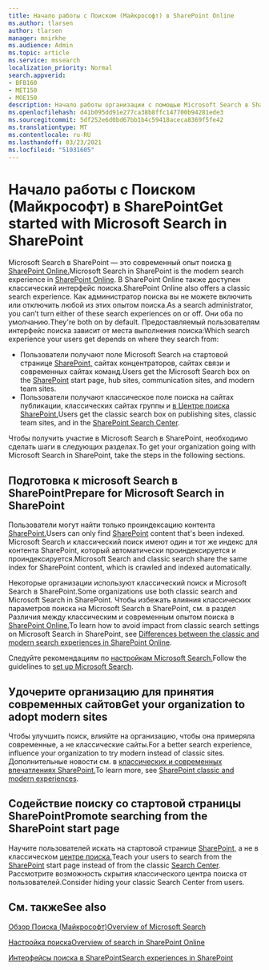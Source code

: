 ```yaml
---
title: Начало работы с Поиском (Майкрософт) в SharePoint Online
ms.author: tlarsen
author: tlarsen
manager: mnirkhe
ms.audience: Admin
ms.topic: article
ms.service: mssearch
localization_priority: Normal
search.appverid:
- BFB160
- MET150
- MOE150
description: Начало работы организации с помощью Microsoft Search в SharePoint Online
ms.openlocfilehash: d41b095dd91e277ca38b8ffc147700b94281ede3
ms.sourcegitcommit: 5df252e6d0bd67bb1b4c59418aceca8369f5fe42
ms.translationtype: MT
ms.contentlocale: ru-RU
ms.lasthandoff: 03/23/2021
ms.locfileid: "51031605"
---
```

# <a name="get-started-with-microsoft-search-in-sharepoint"></a><span data-ttu-id="2e111-103">Начало работы с Поиском (Майкрософт) в SharePoint</span><span class="sxs-lookup"><span data-stu-id="2e111-103">Get started with Microsoft Search in SharePoint</span></span>

<span data-ttu-id="2e111-104">Microsoft Search в SharePoint — это современный опыт поиска [в SharePoint Online.](https://products.office.com/sharepoint/collaboration)</span><span class="sxs-lookup"><span data-stu-id="2e111-104">Microsoft Search in SharePoint is the modern search experience in [SharePoint Online](https://products.office.com/sharepoint/collaboration).</span></span> <span data-ttu-id="2e111-105">В SharePoint Online также доступен классический интерфейс поиска.</span><span class="sxs-lookup"><span data-stu-id="2e111-105">SharePoint Online also offers a classic search experience.</span></span> <span data-ttu-id="2e111-106">Как администратор поиска вы не можете включить или отключить любой из этих опытом поиска.</span><span class="sxs-lookup"><span data-stu-id="2e111-106">As a search administrator, you can’t turn either of these search experiences on or off.</span></span> <span data-ttu-id="2e111-107">Они оба по умолчанию.</span><span class="sxs-lookup"><span data-stu-id="2e111-107">They're both on by default.</span></span> <span data-ttu-id="2e111-108">Предоставляемый пользователям интерфейс поиска зависит от места выполнения поиска:</span><span class="sxs-lookup"><span data-stu-id="2e111-108">Which search experience your users get depends on where they search from:</span></span>

- <span data-ttu-id="2e111-109">Пользователи получают поле Microsoft Search на стартовой странице [SharePoint,](http://sharepoint.com/) сайтах концентраторов, сайтах связи и современных сайтах команд.</span><span class="sxs-lookup"><span data-stu-id="2e111-109">Users get the Microsoft Search box on the [SharePoint](http://sharepoint.com/) start page, hub sites, communication sites, and modern team sites.</span></span>
- <span data-ttu-id="2e111-110">Пользователи получают классическое поле поиска на сайтах публикации, классических сайтах группы и [в Центре поиска SharePoint.](/sharepoint/manage-search-center)</span><span class="sxs-lookup"><span data-stu-id="2e111-110">Users get the classic search box on publishing sites, classic team sites, and in the [SharePoint Search Center](/sharepoint/manage-search-center).</span></span>

<span data-ttu-id="2e111-111">Чтобы получить участие в Microsoft Search в SharePoint, необходимо сделать шаги в следующих разделах.</span><span class="sxs-lookup"><span data-stu-id="2e111-111">To get your organization going with Microsoft Search in SharePoint, take the steps in the following sections.</span></span>

## <a name="prepare-for-microsoft-search-in-sharepoint"></a><span data-ttu-id="2e111-112">Подготовка к microsoft Search в SharePoint</span><span class="sxs-lookup"><span data-stu-id="2e111-112">Prepare for Microsoft Search in SharePoint</span></span>

<span data-ttu-id="2e111-113">Пользователи могут найти только проиндексацию контента [SharePoint.](http://sharepoint.com/)</span><span class="sxs-lookup"><span data-stu-id="2e111-113">Users can only find [SharePoint](http://sharepoint.com/) content that's been indexed.</span></span> <span data-ttu-id="2e111-114">Microsoft Search и классический поиск имеют один и тот же индекс для контента SharePoint, который автоматически проиндексируется и проиндексируется.</span><span class="sxs-lookup"><span data-stu-id="2e111-114">Microsoft Search and classic search share the same index for SharePoint content, which is crawled and indexed automatically.</span></span> 

<span data-ttu-id="2e111-115">Некоторые организации используют классический поиск и Microsoft Search в SharePoint.</span><span class="sxs-lookup"><span data-stu-id="2e111-115">Some organizations use both classic search and Microsoft Search in SharePoint.</span></span> <span data-ttu-id="2e111-116">Чтобы избежать влияния классических параметров поиска на Microsoft Search в SharePoint, см. в раздел Различия между классическим и современным опытом поиска в [SharePoint Online.](/sharepoint/differences-classic-modern-search)</span><span class="sxs-lookup"><span data-stu-id="2e111-116">To learn how to avoid impact from classic search settings on Microsoft Search in SharePoint, see [Differences between the classic and modern search experiences in SharePoint Online](/sharepoint/differences-classic-modern-search).</span></span>

<span data-ttu-id="2e111-117">Следуйте рекомендациям по [настройкам Microsoft Search.](./setup-microsoft-search.md)</span><span class="sxs-lookup"><span data-stu-id="2e111-117">Follow the guidelines to [set up Microsoft Search](./setup-microsoft-search.md).</span></span>


## <a name="get-your-organization-to-adopt-modern-sites"></a><span data-ttu-id="2e111-118">Удочерите организацию для принятия современных сайтов</span><span class="sxs-lookup"><span data-stu-id="2e111-118">Get your organization to adopt modern sites</span></span>

<span data-ttu-id="2e111-119">Чтобы улучшить поиск, влияйте на организацию, чтобы она примеряла современные, а не классические сайты.</span><span class="sxs-lookup"><span data-stu-id="2e111-119">For a better search experience, influence your organization to try modern instead of classic sites.</span></span> <span data-ttu-id="2e111-120">Дополнительные новости см. в [классических и современных впечатлениях SharePoint.](https://support.office.com/article/SharePoint-classic-and-modern-experiences-5725c103-505d-4a6e-9350-300d3ec7d73f)</span><span class="sxs-lookup"><span data-stu-id="2e111-120">To learn more, see [SharePoint classic and modern experiences](https://support.office.com/article/SharePoint-classic-and-modern-experiences-5725c103-505d-4a6e-9350-300d3ec7d73f).</span></span>

## <a name="promote-searching-from-the-sharepoint-start-page"></a><span data-ttu-id="2e111-121">Содействие поиску со стартовой страницы SharePoint</span><span class="sxs-lookup"><span data-stu-id="2e111-121">Promote searching from the SharePoint start page</span></span>

<span data-ttu-id="2e111-122">Научите пользователей искать на стартовой странице [SharePoint,](http://sharepoint.com/) а не в классическом [центре поиска.](/sharepoint/manage-search-center)</span><span class="sxs-lookup"><span data-stu-id="2e111-122">Teach your users to search from the [SharePoint](http://sharepoint.com/) start page instead of from the classic [Search Center](/sharepoint/manage-search-center).</span></span> <span data-ttu-id="2e111-123">Рассмотрите возможность скрытия классического центра поиска от пользователей.</span><span class="sxs-lookup"><span data-stu-id="2e111-123">Consider hiding your classic Search Center from users.</span></span>

## <a name="see-also"></a><span data-ttu-id="2e111-124">См. также</span><span class="sxs-lookup"><span data-stu-id="2e111-124">See also</span></span>
[<span data-ttu-id="2e111-125">Обзор Поиска (Майкрософт)</span><span class="sxs-lookup"><span data-stu-id="2e111-125">Overview of Microsoft Search</span></span>](overview-microsoft-search.md)

[<span data-ttu-id="2e111-126">Настройка поиска</span><span class="sxs-lookup"><span data-stu-id="2e111-126">Overview of search in SharePoint Online</span></span>](/sharepoint/overview-of-search)

[<span data-ttu-id="2e111-127">Интерфейсы поиска в SharePoint</span><span class="sxs-lookup"><span data-stu-id="2e111-127">Search experiences in SharePoint</span></span>](/sharepoint/get-started-with-modern-search-experience)